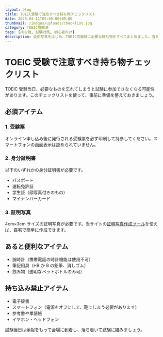 ```yaml
---
layout: blog
title: TOEIC受験で注意すべき持ち物チェックリスト
date: 2025-04-11T09:00:00+09:00
thumbnail: /images/uploads/checklist.jpg
category: TOEIC攻略法
tags: [持ち物, 試験対策, 初心者向け]
description: 証明写真をはじめ、TOEIC受験時に必要な持ち物をすべてまとめました。当日慌てないために確認しておきましょう。
---
```


# TOEIC 受験で注意すべき持ち物チェックリスト

TOEIC 受験当日、必要なものを忘れてしまうと試験に参加できなくなる可能性があります。このチェックリストを使って、事前に準備を整えておきましょう。

## 必須アイテム

### 1. 受験票

オンライン申し込み後に発行される受験票を必ず印刷して持参してください。スマートフォンの画面表示は認められていません。

### 2. 身分証明書

以下のいずれかの身分証明書が必要です。

- パスポート
- 運転免許証
- 学生証（顔写真付きのもの）
- マイナンバーカード

### 3. 証明写真

4cm×3cm サイズの証明写真が必要です。当サイトの[証明写真作成ツール](/photo-tool.html)を使えば、自宅で簡単に作成できます。

## あると便利なアイテム

- 腕時計（携帯電話の時計機能は使用不可）
- 筆記用具（HB か B の鉛筆、消しゴム）
- 飲み物（透明なペットボトルのみ可）

## 持ち込み禁止アイテム

- 電子辞書
- スマートフォン（電源をオフにして、鞄にしまう必要があります）
- 参考書や単語帳
- イヤホン・ヘッドフォン

試験当日は余裕をもって会場に到着し、落ち着いて試験に臨みましょう。
